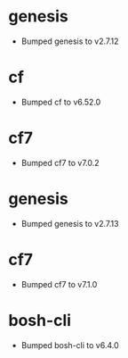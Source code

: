 
# genesis

- Bumped genesis to v2.7.12

# cf

- Bumped cf to v6.52.0

# cf7

- Bumped cf7 to v7.0.2

# genesis

- Bumped genesis to v2.7.13

# cf7

- Bumped cf7 to v7.1.0

# bosh-cli

- Bumped bosh-cli to v6.4.0
